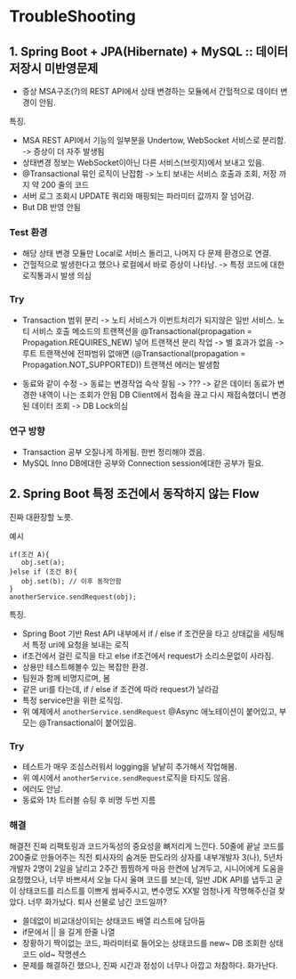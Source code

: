 # TroubleShooting

## 1. Spring Boot + JPA(Hibernate) + MySQL :: 데이터 저장시 미반영문제
 - 증상 MSA구조(?)의 REST API에서 상태 변경하는 모듈에서 간헐적으로 데이터 변경이 안됨.
  
특징. 
 - MSA REST API에서 기능의 일부분을 Undertow, WebSocket 서비스로 분리함. -> 증상이 더 자주 발생됨
 - 상태변경 정보는 WebSocket이아닌 다른 서비스(브릿지)에서 보내고 있음. 
 - @Transactional 묶인 로직이 난잡함
    -> 노티 보내는 서비스 호출과 조회, 저장 까지 약 200 줄의 코드
 - 서버 로그 조회시 UPDATE 쿼리와 매핑되는 파라미터 값까지 잘 넘어감.
 - But DB 반영 안됨

### Test 환경
 - 해당 상태 변경 모듈만 Local로 서비스 돌리고, 나머지 다 문제 환경으로 연결.
 - 건헐적으로 발생한다고 했으나 로컬에서 바로 증상이 나타남. 
    -> 특정 코드에 대한 로직통과시 발생 의심
  
### Try
 - Transaction 범위 분리
   -> 노티 서비스가 이번트처리가 되지않은 일반 서비스. 
   노티 서비스 호출 메소드의 트랜잭션을 @Transactional(propagation = Propagation.REQUIRES_NEW) 넣어 트랜잭션 분리 작업
   -> 별 효과가 없음
   -> 루트 트랜잭션에 전파범위 없애면 (@Transactional(propagation = Propagation.NOT_SUPPORTED)) 트랜잭션 에러는 발생함

 - 동료와 같이 수정 
    -> 동료는 변경작업 슥삭 잘됨 
    -> ???
    -> 같은 데이터 동료가 변경한 내역이 나는 조회가 안됨 DB Client에서 접속을 끊고 다시 재접속했더니 변경된 데이터 조회
    -> DB Lock의심 

### 연구 방향
 - Transaction 공부 오질나게 하게됨. 한번 정리해야 겠음.
 - MySQL Inno DB에대한 공부와 Connection session에대한 공부가 필요.


## 2. Spring Boot 특정 조건에서 동작하지 않는 Flow
진짜 대환장할 노릇.

예시 

```
if(조건 A){
   obj.set(a);
}else if (조건 B){
   obj.set(b); // 이후 동작안함
}
anotherService.sendRequest(obj);
```

특징. 
   - Spring Boot 기반 Rest API 내부에서 if / else if 조건문을 타고 상태값을 세팅해서 특정 uri에 요청을 보내는 로직 
   - if조건에서 걸린 로직을 타고 else if조건에서 request가 소리소문없이 사라짐. 
   - 상용만 테스트해볼수 있는 복잡한 환경.
   - 팀원과 함께 비명지르며, 봄
   - 같은 uri를 타는데, if / else if 조건에 따라 request가 날라감
   - 특정 service만을 위한 로직임.
   - 위 예제에서 ```anotherService.sendRequest``` @Async 애노테이션이 붙어있고, 부모는 @Transactional이 붙어있음.



### Try
 - 테스트가 매우 조심스러워서 logging을 낱낱히 추가해서 작업해봄.
 - 위 예시에서 ```anotherService.sendRequest```로직을 타지도 않음.
 - 에러도 안남.
 - 동료와 1차 트러블 슈팅 후 비명 두번 지름

### 해결
해결전 진짜 리팩토링과 코드가독성의 중요성을 뼈저리게 느낀다.
50줄에 끝날 코드를 200줄로 만들어주는 직전 퇴사자의 숨겨둔 판도라의 상자를 내부개발자 3(나), 5년차 개발자 2명이 2일을 날리고
2주간 찜찜하게 마음 한켠에 남겨두고, 시니어에게 도움을 요청했으나, 너무 바쁘셔서 오늘 다시 울며 코드를 보는데,
일반 JDK API를 냅두고 굳이 상태코드를 리스트를 이쁘게 쌈싸주시고, 변수명도 XX발 엄청나게 작명해주신걸 찾았다.
너무 화가났다. 퇴사 선물로 남긴 코드일까?
 - 쓸데없이 비교대상이되는 상태코드 배열 리스트에 담아둠
 - if문에서 || 을 길게 한줄 나열
 - 장황하기 짝이없는 코드, 파라미터로 들어오는 상태코드를 new~ DB 조회한 상태코드 old~ 작명센스
 - 문제를 해결하긴 했으나, 진짜 시간과 정성이 너무나 아깝고 처참하다. 화가난다.

